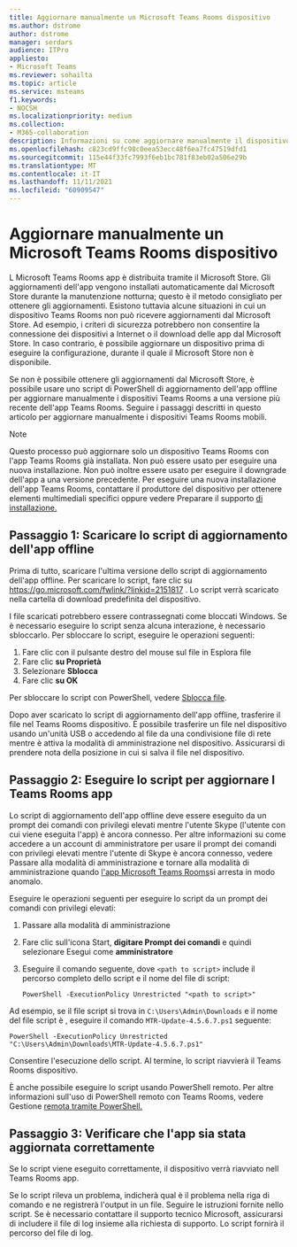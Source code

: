 ```yaml
---
title: Aggiornare manualmente un Microsoft Teams Rooms dispositivo
ms.author: dstrome
author: dstrome
manager: serdars
audience: ITPro
appliesto:
- Microsoft Teams
ms.reviewer: sohailta
ms.topic: article
ms.service: msteams
f1.keywords:
- NOCSH
ms.localizationpriority: medium
ms.collection:
- M365-collaboration
description: Informazioni su come aggiornare manualmente il dispositivo Microsoft Teams Rooms a una versione specifica.
ms.openlocfilehash: c823cd9ffc98c0eea53ecc48f6ea7fc47519dfd1
ms.sourcegitcommit: 115e44f33fc7993f6eb1bc781f83eb02a506e29b
ms.translationtype: MT
ms.contentlocale: it-IT
ms.lasthandoff: 11/11/2021
ms.locfileid: "60909547"
---
```

# <a name="manually-update-a-microsoft-teams-rooms-device"></a>Aggiornare manualmente un Microsoft Teams Rooms dispositivo

L Microsoft Teams Rooms app è distribuita tramite il Microsoft Store. Gli aggiornamenti dell'app vengono installati automaticamente dal Microsoft Store durante la manutenzione notturna; questo è il metodo consigliato per ottenere gli aggiornamenti. Esistono tuttavia alcune situazioni in cui un dispositivo Teams Rooms non può ricevere aggiornamenti dal Microsoft Store. Ad esempio, i criteri di sicurezza potrebbero non consentire la connessione dei dispositivi a Internet o il download delle app dal Microsoft Store. In caso contrario, è possibile aggiornare un dispositivo prima di eseguire la configurazione, durante il quale il Microsoft Store non è disponibile.

Se non è possibile ottenere gli aggiornamenti dal Microsoft Store, è possibile usare uno script di PowerShell di aggiornamento dell'app offline per aggiornare manualmente i dispositivi Teams Rooms a una versione più recente dell'app Teams Rooms. Seguire i passaggi descritti in questo articolo per aggiornare manualmente i dispositivi Teams Rooms mobili.

> [!NOTE]
> Questo processo può aggiornare solo un dispositivo Teams Rooms con l'app Teams Rooms già installata. Non può essere usato per eseguire una nuova installazione. Non può inoltre essere usato per eseguire il downgrade dell'app a una versione precedente. Per eseguire una nuova installazione dell'app Teams Rooms, contattare il produttore del dispositivo per ottenere elementi multimediali specifici oppure vedere Preparare il supporto [di installazione.](console.md#prepare-the-installation-media)

## <a name="step-1-download-the-offline-app-update-script"></a>Passaggio 1: Scaricare lo script di aggiornamento dell'app offline

Prima di tutto, scaricare l'ultima versione dello script di aggiornamento dell'app offline. Per scaricare lo script, fare clic su <https://go.microsoft.com/fwlink/?linkid=2151817> . Lo script verrà scaricato nella cartella di download predefinita del dispositivo.

I file scaricati potrebbero essere contrassegnati come bloccati Windows. Se è necessario eseguire lo script senza alcuna interazione, è necessario sbloccarlo. Per sbloccare lo script, eseguire le operazioni seguenti:

1. Fare clic con il pulsante destro del mouse sul file in Esplora file
2. Fare clic **su Proprietà**
3. Selezionare **Sblocca**
4. Fare clic **su OK**

Per sbloccare lo script con PowerShell, vedere [Sblocca file](/powershell/module/microsoft.powershell.utility/unblock-file?view=powershell-7.1).

Dopo aver scaricato lo script di aggiornamento dell'app offline, trasferire il file nel Teams Rooms dispositivo. È possibile trasferire un file nel dispositivo usando un'unità USB o accedendo al file da una condivisione file di rete mentre è attiva la modalità di amministrazione nel dispositivo. Assicurarsi di prendere nota della posizione in cui si salva il file nel dispositivo.

## <a name="step-2-run-the-script-to-update-the-teams-rooms-app"></a>Passaggio 2: Eseguire lo script per aggiornare l Teams Rooms app

Lo script di aggiornamento dell'app offline deve essere eseguito da un prompt dei comandi con privilegi elevati mentre l'utente Skype (l'utente con cui viene eseguita l'app) è ancora connesso. Per altre informazioni su come accedere a un account di amministratore per usare il prompt dei comandi con privilegi elevati mentre l'utente di Skype è ancora connesso, vedere Passare alla modalità di amministrazione e tornare alla modalità di amministrazione quando [l'app Microsoft Teams Rooms](rooms-operations.md#switching-to-admin-mode-and-back-when-the-microsoft-teams-rooms-app-crashes)si arresta in modo anomalo.

Eseguire le operazioni seguenti per eseguire lo script da un prompt dei comandi con privilegi elevati:

1. Passare alla modalità di amministrazione
2. Fare clic sull'icona Start, **digitare Prompt dei comandi** e quindi selezionare Esegui come **amministratore**
3. Eseguire il comando seguente, dove `<path to script>` include il percorso completo dello script e il nome del file di script:

    ```console
    PowerShell -ExecutionPolicy Unrestricted "<path to script>"
    ```

Ad esempio, se il file script si trova in `C:\Users\Admin\Downloads` e il nome del file script è , eseguire il comando `MTR-Update-4.5.6.7.ps1` seguente:

```console
PowerShell -ExecutionPolicy Unrestricted "C:\Users\Admin\Downloads\MTR-Update-4.5.6.7.ps1"
```

Consentire l'esecuzione dello script. Al termine, lo script riavvierà il Teams Rooms dispositivo.

È anche possibile eseguire lo script usando PowerShell remoto. Per altre informazioni sull'uso di PowerShell remoto con Teams Rooms, vedere Gestione [remota tramite PowerShell.](rooms-operations.md#remote-management-using-powershell)

## <a name="step-3-verify-the-app-has-been-updated-successfully"></a>Passaggio 3: Verificare che l'app sia stata aggiornata correttamente

Se lo script viene eseguito correttamente, il dispositivo verrà riavviato nell Teams Rooms app.

Se lo script rileva un problema, indicherà qual è il problema nella riga di comando e ne registrerà l'output in un file. Seguire le istruzioni fornite nello script. Se è necessario contattare il supporto tecnico Microsoft, assicurarsi di includere il file di log insieme alla richiesta di supporto. Lo script fornirà il percorso del file di log.
